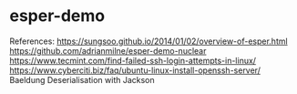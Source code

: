 # esper-demo
References: 
https://sungsoo.github.io/2014/01/02/overview-of-esper.html
https://github.com/adrianmilne/esper-demo-nuclear
https://www.tecmint.com/find-failed-ssh-login-attempts-in-linux/
https://www.cyberciti.biz/faq/ubuntu-linux-install-openssh-server/
Baeldung Deserialisation with Jackson
